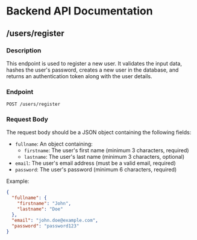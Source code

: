 # Backend API Documentation

## /users/register

### Description
This endpoint is used to register a new user. It validates the input data, hashes the user's password, creates a new user in the database, and returns an authentication token along with the user details.

### Endpoint
`POST /users/register`

### Request Body
The request body should be a JSON object containing the following fields:

- `fullname`: An object containing:
  - `firstname`: The user's first name (minimum 3 characters, required)
  - `lastname`: The user's last name (minimum 3 characters, optional)
- `email`: The user's email address (must be a valid email, required)
- `password`: The user's password (minimum 6 characters, required)

Example:
```json
{
  "fullname": {
    "firstname": "John",
    "lastname": "Doe"
  },
  "email": "john.doe@example.com",
  "password": "password123"
}